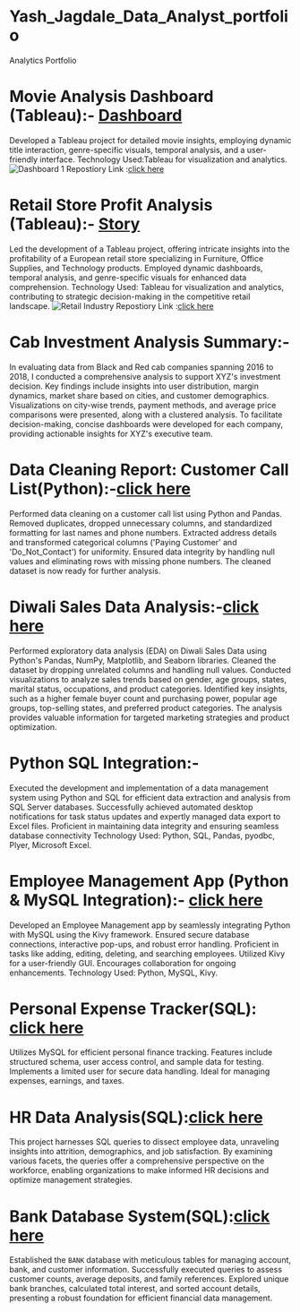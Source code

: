 # Yash_Jagdale_Data_Analyst_portfolio
Analytics Portfolio

# Movie Analysis Dashboard (Tableau):- **[Dashboard](https://yashjagdale0207.github.io/Movies_Analysis_Tableau/)**
Developed a Tableau project for detailed movie insights, employing dynamic title interaction, genre-specific visuals, temporal analysis, and a user-friendly interface.
Technology Used:Tableau for visualization and analytics.
![Dashboard 1](https://github.com/yashjagdale0207/movies-analysis/assets/145290827/56cdd8d6-324d-4ca5-83c4-b4d27035f11f)
Repostiory Link :[click here](https://github.com/yashjagdale0207/Movies_Analysis_Tableau)

# Retail Store Profit Analysis (Tableau):- **[Story](https://yashjagdale0207.github.io/Retail_Industry_Tableau/)**
Led the development of a Tableau project, offering intricate insights into the profitability of a European retail store specializing in Furniture, Office Supplies, and Technology products. Employed dynamic dashboards, temporal analysis, and genre-specific visuals for enhanced data comprehension. Technology Used: Tableau for visualization and analytics, contributing to strategic decision-making in the competitive retail landscape.
![Retail Industry](https://github.com/yashjagdale0207/Tableau_Project1/assets/145290827/f2ae647e-baad-4f1b-9268-c27540b9338d)
Repostiory Link :[click here](https://github.com/yashjagdale0207/Retail_Industry_Tableau)

# Cab Investment Analysis Summary:-
In evaluating data from Black and Red cab companies spanning 2016 to 2018, I conducted a comprehensive analysis to support XYZ's investment decision. Key findings include insights into user distribution, margin dynamics, market share based on cities, and customer demographics. Visualizations on city-wise trends, payment methods, and average price comparisons were presented, along with a clustered analysis. To facilitate decision-making, concise dashboards were developed for each company, providing actionable insights for XYZ's executive team.

# Data Cleaning Report: Customer Call List(Python):-**[click here](https://github.com/yashjagdale0207/Data_Cleaning_Report_Customer_Call_List_Python)**
Performed data cleaning on a customer call list using Python and Pandas. Removed duplicates, dropped unnecessary columns, and standardized formatting for last names and phone numbers. Extracted address details and transformed categorical columns ('Paying Customer' and 'Do_Not_Contact') for uniformity. Ensured data integrity by handling null values and eliminating rows with missing phone numbers. The cleaned dataset is now ready for further analysis.


# Diwali Sales Data Analysis:-**[click here](https://github.com/yashjagdale0207/Diwali_Sales_Data_Analysis_Python)**
Performed exploratory data analysis (EDA) on Diwali Sales Data using Python's Pandas, NumPy, Matplotlib, and Seaborn libraries. Cleaned the dataset by dropping unrelated columns and handling null values. Conducted visualizations to analyze sales trends based on gender, age groups, states, marital status, occupations, and product categories. Identified key insights, such as a higher female buyer count and purchasing power, popular age groups, top-selling states, and preferred product categories. The analysis provides valuable information for targeted marketing strategies and product optimization.

# Python SQL Integration:- 
Executed the development and implementation of a data management system using Python and SQL for efficient data extraction and analysis from SQL Server databases. Successfully achieved automated desktop notifications for task status updates and expertly managed data export to Excel files. Proficient in maintaining data integrity and ensuring seamless database connectivity
Technology Used: Python, SQL, Pandas, pyodbc, Plyer, Microsoft Excel.

# Employee Management App (Python & MySQL Integration):- **[click here](https://github.com/yashjagdale0207/Employee_Management_App_Python)**
Developed an Employee Management app by seamlessly integrating Python with MySQL using the Kivy framework. Ensured secure database connections, interactive pop-ups, and robust error handling. Proficient in tasks like adding, editing, deleting, and searching employees. Utilized Kivy for a user-friendly GUI. Encourages collaboration for ongoing enhancements.
Technology Used: Python, MySQL, Kivy.

# Personal Expense Tracker(SQL): **[click here](https://github.com/yashjagdale0207/Personal_Expense_Tracker_SQL)**
Utilizes MySQL for efficient personal finance tracking. Features include structured schema, user access control, and sample data for testing. Implements a limited user for secure data handling. Ideal for managing expenses, earnings, and taxes.

# HR Data Analysis(SQL):**[click here](https://github.com/yashjagdale0207/HR_Data_Analysis_SQL)**
This project harnesses SQL queries to dissect employee data, unraveling insights into attrition, demographics, and job satisfaction. By examining various facets, the queries offer a comprehensive perspective on the workforce, enabling organizations to make informed HR decisions and optimize management strategies.

# Bank Database System(SQL):**[click here](https://github.com/yashjagdale0207/Bank_Database_System_SQL)**
Established the `BANK` database with meticulous tables for managing account, bank, and customer information. Successfully executed queries to assess customer counts, average deposits, and family references. Explored unique bank branches, calculated total interest, and sorted account details, presenting a robust foundation for efficient financial data management.
